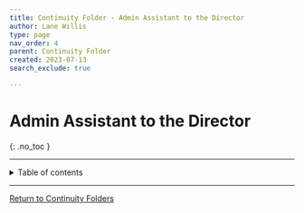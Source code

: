 ```yaml
---
title: Continuity Folder - Admin Assistant to the Director
author: Lane Willis
type: page
nav_order: 4
parent: Continuity Folder
created: 2023-07-13
search_exclude: true

---
```


# Admin Assistant to the Director
{: .no_toc }

---

<details closed markdown="block">
  <summary>
    Table of contents
  </summary>
  {: .text-delta }
1. TOC
{:toc}
</details>

---

[Return to Continuity Folders](/cgcs-staff-information/continuity/continuity.html)